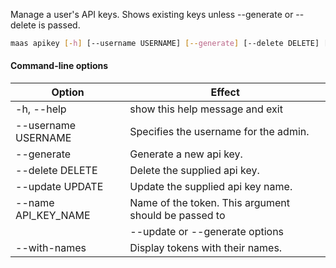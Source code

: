 Manage a user's API keys. Shows existing keys unless --generate or --delete is passed.

```bash
maas apikey [-h] [--username USERNAME] [--generate] [--delete DELETE] [--update UPDATE] [--name API_KEY_NAME] [--with-names]
```

#### Command-line options 
| Option              | Effect                                               |
|---------------------|------------------------------------------------------|
| -h, --help          | show this help message and exit                      |
| --username USERNAME | Specifies the username for the admin.                |
| --generate          | Generate a new api key.                              |
| --delete DELETE     | Delete the supplied api key.                         |
| --update UPDATE     | Update the supplied api key name.                    |
| --name API_KEY_NAME | Name of the token. This argument should be passed to |
|                     | --update or --generate options                       |
| --with-names        | Display tokens with their names.                     |
